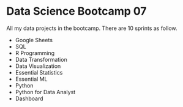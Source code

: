 # Data Science Bootcamp 07
All my data projects in the bootcamp. There are 10 sprints as follow.

* Google Sheets
* SQL
* R Programming
* Data Transformation
* Data Visualization
* Essential Statistics
* Essential ML
* Python
* Python for Data Analyst
* Dashboard
